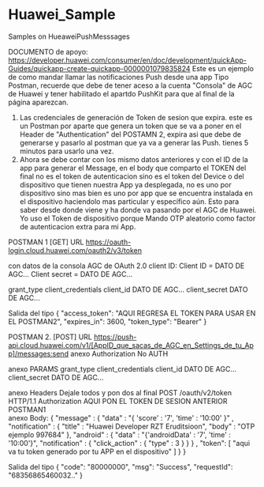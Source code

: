 # Huawei_Sample
Samples on HueaweiPushMesssages

DOCUMENTO de apoyo: https://developer.huawei.com/consumer/en/doc/development/quickApp-Guides/quickapp-create-quickapp-0000001079835824
Este es un ejemplo de como mandar llamar las notificaciones Push desde una app Tipo Postman, recuerde que debe de tener aceso a la cuenta "Consola" de AGC de Huawei y tener habilitado el apartdo PushKit para que al final de la página aparezcan. 
1. Las credenciales de generación de Token de sesion que expira. este es un Postman por aparte que genera un token que se va a poner en el Header de "Authentication" del POSTAMN 2, expira asi que debe de generarse y pasarlo al postman que ya va a generar las Push. tienes 5 minutos para usarlo una vez.
2. Ahora se debe contar con los mismo datos anteriores  y con el ID de la app para generar el Message, en el body que comparto el TOKEN del final no es el token de autenticacion sino es el token del Device o del dispositivo que tienen nuestra App ya desplegada, no es uno por dispositivo sino mas bien es uno por app que se encuentra instalada en el dispositivo haciendolo mas particular y específico aún. Esto para saber desde donde viene y ha donde va pasando por el AGC de Huawei. Yo uso el Token de dispositivo porque Mando OTP aleatorio como factor de autenticacion extra para mi App.

POSTMAN 1 [GET]
URL https://oauth-login.cloud.huawei.com/oauth2/v3/token

con datos de la consola AGC de OAuth 2.0 client ID:
Client ID = DATO DE AGC...
Client secret = DATO DE AGC...


grant_type       client_credentials
client_id        DATO DE AGC...
client_secret    DATO DE AGC... 

Salida del tipo
{
    "access_token": "AQUI REGRESA EL TOKEN PARA USAR EN EL POSTMAN2",
    "expires_in": 3600,
    "token_type": "Bearer"
}



POSTMAN 2.  [POST]
URL https://push-api.cloud.huawei.com/v1/[AppID_que_sacas_de_AGC_en_Settings_de_tu_App]/messages:send
anexo Authorization
No AUTH

anexo PARAMS
grant_type       client_credentials
client_id        DATO DE AGC...
client_secret    DATO DE AGC... 

anexo Headers
Dejale todos y pon dos al final
POST       /oauth/v2/token HTTP/1.1
Authorization     AQUI PON EL TOKEN DE SESION ANTERIOR POSTMAN1  
anexo Body:
{
"message" : {
 "data" : "{ 'score' : '7', 'time' : '10:00' }" ,
 "notification" : { 
     "title" : "Huawei Developer RZT Eruditsioon", 
     "body"  : "OTP ejemplo 997684"
 },
 "android" : {
     "data" : "{'androidData' : '7', 'time' : '10:00'}",
     "notification" : {
         "click_action" : {
             "type" : 3
         }
     }
 } ,
 "token": [
    "aqui va tu token generado por tu APP en el dispositivo"
 ]
} 
}

Salida del tipo 
{
    "code": "80000000",
    "msg": "Success",
    "requestId": "68356865460032.."
}
